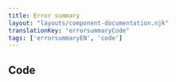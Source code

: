 ```yaml
---
title: Error summary
layout: "layouts/component-documentation.njk"
translationKey: "errorsummaryCode"
tags: ['errorsummaryEN', 'code']
---
```


## Code
